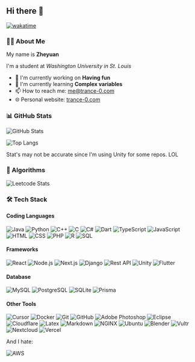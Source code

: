 ## Hi there 👋

[![wakatime](https://wakatime.com/badge/user/53e0bfc9-ae89-4cb3-99fe-c6cbc6359857.svg)](https://wakatime.com/@53e0bfc9-ae89-4cb3-99fe-c6cbc6359857)

### 🧑‍💻 About Me

My name is **Zheyuan**

I'm a student at *Washington University in St. Louis*

- 🔭 I'm currently working on **Having fun**
- 🌱 I'm currently learning **Complex variables**
- 📫 How to reach me: [me@trance-0.com](mailto:me@trance-0.com)
- 🌐 Personal website: [trance-0.com](https://index.trance-0.com)

### 📊 GitHub Stats

![GitHub Stats](https://github-readme-stats.vercel.app/api?username=Trance-0&show_icons=true&theme=light)

![Top Langs](https://github-readme-stats.vercel.app/api/top-langs/?username=Trance-0&layout=compact&theme=light)

Stat's may not be accurate since I'm using Unity for some repos. LOL

### 🧮 Algorithms

![Leetcode Stats](https://leetcard.jacoblin.cool/Trance-0?ext=contest)
<!-- ![Leetcode Stats](https://leetcard.jacoblin.cool/Cobalt_3902?ext=contest) -->

### 🛠️ Tech Stack

#### Coding Languages

![Java](https://img.shields.io/badge/Java-ED8B00?style=for-the-badge&logo=openjdk&logoColor=white)
![Python](https://img.shields.io/badge/Python-3776AB?style=for-the-badge&logo=python&logoColor=white)
![C++](https://img.shields.io/badge/C%2B%2B-00599C?style=for-the-badge&logo=c%2B%2B&logoColor=white)
![C](https://img.shields.io/badge/C-A8B9CC?style=for-the-badge&logo=c&logoColor=white)
![C#](https://img.shields.io/badge/c%23-%23239120.svg?style=for-the-badge&logo=csharp&logoColor=white)
![Dart](https://img.shields.io/badge/Dart-0175C2?style=for-the-badge&logo=dart&logoColor=white)
![TypeScript](https://img.shields.io/badge/TypeScript-3178C6?style=for-the-badge&logo=typescript&logoColor=white)
![JavaScript](https://img.shields.io/badge/JavaScript-F7DF1E?style=for-the-badge&logo=javascript&logoColor=black)
![HTML](https://img.shields.io/badge/HTML5-E34F26?style=for-the-badge&logo=html5&logoColor=white)
![CSS](https://img.shields.io/badge/CSS3-1572B6?style=for-the-badge&logo=css3&logoColor=white)
![PHP](https://img.shields.io/badge/PHP-777BB4?style=for-the-badge&logo=php&logoColor=white)
![R](https://img.shields.io/badge/r-%23276DC3.svg?style=for-the-badge&logo=r&logoColor=white)
![SQL](https://img.shields.io/badge/SQL-4479A1?style=for-the-badge&logo=postgresql&logoColor=white)

#### Frameworks

![React](https://img.shields.io/badge/React-61DAFB?style=for-the-badge&logo=react&logoColor=white)
![Node.js](https://img.shields.io/badge/Node.js-339933?style=for-the-badge&logo=node.js&logoColor=white)
![Next.js](https://img.shields.io/badge/Next.js-000000?style=for-the-badge&logo=next.js&logoColor=white)
![Django](https://img.shields.io/badge/Django-092E20?style=for-the-badge&logo=django&logoColor=white)
![Rest API](https://img.shields.io/badge/Rest_API-000000?style=for-the-badge&logo=rest-api&logoColor=white)
![Unity](https://img.shields.io/badge/Unity-000000?style=for-the-badge&logo=unity&logoColor=white)
![Flutter](https://img.shields.io/badge/Flutter-02569B?style=for-the-badge&logo=flutter&logoColor=white)

#### Database

![MySQL](https://img.shields.io/badge/MySQL-4479A1?style=for-the-badge&logo=mysql&logoColor=white)
![PostgreSQL](https://img.shields.io/badge/PostgreSQL-4169E1?style=for-the-badge&logo=postgresql&logoColor=white)
![SQLite](https://img.shields.io/badge/SQLite-003B57?style=for-the-badge&logo=sqlite&logoColor=white)
![Prisma](https://img.shields.io/badge/Prisma-3987C0?style=for-the-badge&logo=prisma&logoColor=white)

#### Other Tools

![Cursor](https://img.shields.io/badge/Cursor-000000?style=for-the-badge&logo=Cursor&logoColor=white)
![Docker](https://img.shields.io/badge/Docker-2496ED?style=for-the-badge&logo=docker&logoColor=white)
![Git](https://img.shields.io/badge/Git-F05032?style=for-the-badge&logo=git&logoColor=white)
![GitHub](https://img.shields.io/badge/GitHub-181717?style=for-the-badge&logo=github&logoColor=white)
![Adobe Photoshop](https://img.shields.io/badge/adobe%20photoshop-%2331A8FF.svg?style=for-the-badge&logo=adobe%20photoshop&logoColor=white)
![Eclipse](https://img.shields.io/badge/Eclipse-2C2255?style=for-the-badge&logo=eclipse&logoColor=white)
![Cloudflare](https://img.shields.io/badge/Cloudflare-F38020?style=for-the-badge&logo=cloudflare&logoColor=white)
![Latex](https://img.shields.io/badge/Latex-008080?style=for-the-badge&logo=latex&logoColor=white)
![Markdown](https://img.shields.io/badge/Markdown-000000?style=for-the-badge&logo=markdown&logoColor=white)
![NGINX](https://img.shields.io/badge/NGINX-009639?style=for-the-badge&logo=nginx&logoColor=white)
![Ubuntu](https://img.shields.io/badge/Ubuntu-E95420?style=for-the-badge&logo=ubuntu&logoColor=white)
![Blender](https://img.shields.io/badge/Blender-F5792A?style=for-the-badge&logo=blender&logoColor=white)
![Vultr](https://img.shields.io/badge/Vultr-007BFC?style=for-the-badge&logo=vultr&logoColor=white)
![Nextcloud](https://img.shields.io/badge/Nextcloud-2496ED?style=for-the-badge&logo=nextcloud&logoColor=white)
![Vercel](https://img.shields.io/badge/Vercel-000000?style=for-the-badge&logo=vercel&logoColor=white)

And I hate:

![AWS](https://img.shields.io/badge/AWS-%23FF9900.svg?style=for-the-badge&logo=amazon-aws&logoColor=white)

